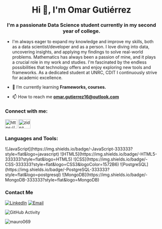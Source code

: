 <h1 align="center">Hi 👋, I'm Omar Gutiérrez</h1>
<h3 align="center">I'm a passionate Data Science student currently in my second year of college.</h3>

-  I'm always eager to expand my knowledge and improve my skills, both as a data scientist/developer and as a person. I love diving into data, uncovering insights, and applying my findings to solve real-world problems. Mathematics has always been a passion of mine, and it plays a crucial role in my work and studies. I'm fascinated by the endless possibilities that technology offers and enjoy exploring new tools and frameworks. As a dedicated student at UNRC, CDIT I continuously strive for academic excellence.
- 🌱 I’m currently learning **Frameworks, courses.**

- 📫 How to reach me **omar.gutierrez16@outlook.com**

<h3 align="left">Connect with me:</h3>
<p align="left">
<a href="https://linkedin.com/in/https://www.linkedin.com/in/omar-guti%c3%a9rrez-88507527a/" target="blank"><img align="center" src="https://raw.githubusercontent.com/rahuldkjain/github-profile-readme-generator/master/src/images/icons/Social/linked-in-alt.svg" alt="https://www.linkedin.com/in/omar-guti%c3%a9rrez-88507527a/" height="30" width="40" /></a>
<a href="https://instagram.com/zidnz._" target="blank"><img align="center" src="https://raw.githubusercontent.com/rahuldkjain/github-profile-readme-generator/master/src/images/icons/Social/instagram.svg" alt="zidnz._" height="30" width="40" /></a>
</p>

<h3 align="left">Languages and Tools:</h3>
  ![JavaScript](https://img.shields.io/badge/-JavaScript-333333?style=flat&logo=javascript)
  ![HTML5](https://img.shields.io/badge/-HTML5-333333?style=flat&logo=HTML5)
  ![CSS](https://img.shields.io/badge/-CSS-333333?style=flat&logo=CSS3&logoColor=1572B6)
  ![PostgreSQL](https://img.shields.io/badge/-PostgreSQL-333333?style=flat&logo=postgresql) 
  ![MongoDB](https://img.shields.io/badge/-MongoDB-333333?style=flat&logo=MongoDB)

### Contact Me
<a href="https://www.linkedin.com/in/omar-guti%C3%A9rrez-88507527a/"><img alt="LinkedIn" src="https://img.shields.io/badge/LinkedIn-Mauro%20Vera-blue?style=flat-square&logo=linkedin"></a>
<a href="omar.gutierrez@outlook.com"><img alt="Email" src="https://img.shields.io/badge/Outlook-omar.gutierrez@outlook.com-blue?style=flat-square&logo=gmail"></a>  

![GitHub Activity](https://github-readme-stats.vercel.app/api?username=mauro069&show_icons=true)

<p align="left"> <img src="https://komarev.com/ghpvc/?username=mauro069&label=Profile%20views&color=0e75b6&style=flat" alt="mauro069" /> </p>
